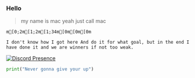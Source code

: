 ### Hello

> my name is mac yeah just call mac




```ansi
m[0;2m[1;2m[1;34m[0m[0m[0m
```
```
I don't know how I got here And do it for what goal, but in the end I have done it and we are winners if not too weak.
```


[![Discord Presence](https://lanyard.cnrad.dev/api/829156179803504670?theme=dark&bg=f7c1f3&borderRadius=35px)]()



```py
print("Never gonna give your up")
```
